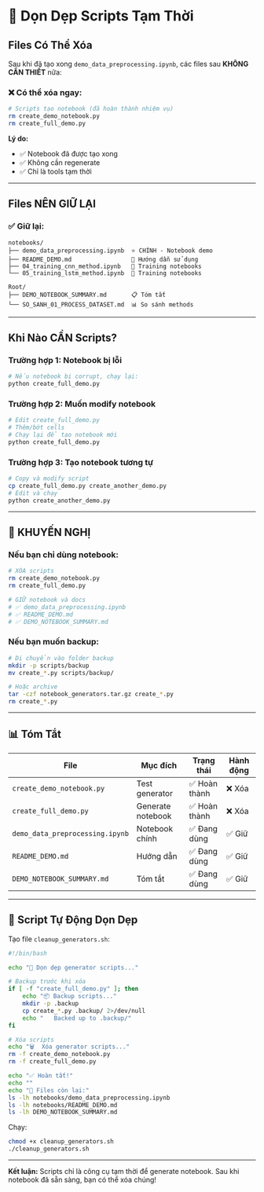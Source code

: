 # 🧹 Dọn Dẹp Scripts Tạm Thời

## Files Có Thể Xóa

Sau khi đã tạo xong `demo_data_preprocessing.ipynb`, các files sau **KHÔNG CẦN THIẾT** nữa:

### ❌ Có thể xóa ngay:

```bash
# Scripts tạo notebook (đã hoàn thành nhiệm vụ)
rm create_demo_notebook.py
rm create_full_demo.py
```

**Lý do:**
- ✅ Notebook đã được tạo xong
- ✅ Không cần regenerate
- ✅ Chỉ là tools tạm thời

---

## Files NÊN GIỮ LẠI

### ✅ Giữ lại:

```
notebooks/
├── demo_data_preprocessing.ipynb  ⭐ CHÍNH - Notebook demo
├── README_DEMO.md                 📖 Hướng dẫn sử dụng
├── 04_training_cnn_method.ipynb   🔗 Training notebooks
└── 05_training_lstm_method.ipynb  🔗 Training notebooks

Root/
├── DEMO_NOTEBOOK_SUMMARY.md       📋 Tóm tắt
└── SO_SANH_01_PROCESS_DATASET.md  📊 So sánh methods
```

---

## Khi Nào CẦN Scripts?

### Trường hợp 1: Notebook bị lỗi
```bash
# Nếu notebook bị corrupt, chạy lại:
python create_full_demo.py
```

### Trường hợp 2: Muốn modify notebook
```bash
# Edit create_full_demo.py
# Thêm/bớt cells
# Chạy lại để tạo notebook mới
python create_full_demo.py
```

### Trường hợp 3: Tạo notebook tương tự
```bash
# Copy và modify script
cp create_full_demo.py create_another_demo.py
# Edit và chạy
python create_another_demo.py
```

---

## 🎯 KHUYẾN NGHỊ

### Nếu bạn chỉ dùng notebook:
```bash
# XÓA scripts
rm create_demo_notebook.py
rm create_full_demo.py

# GIỮ notebook và docs
# ✅ demo_data_preprocessing.ipynb
# ✅ README_DEMO.md
# ✅ DEMO_NOTEBOOK_SUMMARY.md
```

### Nếu bạn muốn backup:
```bash
# Di chuyển vào folder backup
mkdir -p scripts/backup
mv create_*.py scripts/backup/

# Hoặc archive
tar -czf notebook_generators.tar.gz create_*.py
rm create_*.py
```

---

## 📊 Tóm Tắt

| File | Mục đích | Trạng thái | Hành động |
|------|----------|------------|-----------|
| `create_demo_notebook.py` | Test generator | ✅ Hoàn thành | ❌ Xóa |
| `create_full_demo.py` | Generate notebook | ✅ Hoàn thành | ❌ Xóa |
| `demo_data_preprocessing.ipynb` | Notebook chính | ✅ Đang dùng | ✅ Giữ |
| `README_DEMO.md` | Hướng dẫn | ✅ Đang dùng | ✅ Giữ |
| `DEMO_NOTEBOOK_SUMMARY.md` | Tóm tắt | ✅ Đang dùng | ✅ Giữ |

---

## 🚀 Script Tự Động Dọn Dẹp

Tạo file `cleanup_generators.sh`:

```bash
#!/bin/bash

echo "🧹 Dọn dẹp generator scripts..."

# Backup trước khi xóa
if [ -f "create_full_demo.py" ]; then
    echo "📦 Backup scripts..."
    mkdir -p .backup
    cp create_*.py .backup/ 2>/dev/null
    echo "   Backed up to .backup/"
fi

# Xóa scripts
echo "🗑️  Xóa generator scripts..."
rm -f create_demo_notebook.py
rm -f create_full_demo.py

echo "✅ Hoàn tất!"
echo ""
echo "📁 Files còn lại:"
ls -lh notebooks/demo_data_preprocessing.ipynb
ls -lh notebooks/README_DEMO.md
ls -lh DEMO_NOTEBOOK_SUMMARY.md
```

Chạy:
```bash
chmod +x cleanup_generators.sh
./cleanup_generators.sh
```

---

**Kết luận:** Scripts chỉ là công cụ tạm thời để generate notebook. Sau khi notebook đã sẵn sàng, bạn có thể xóa chúng!
